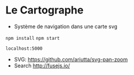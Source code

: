 # Le Cartographe
- Système de navigation dans une carte svg

`npm install`
`npm start`

`localhost:5000`

- SVG: https://github.com/ariutta/svg-pan-zoom
- Search http://fusejs.io/

